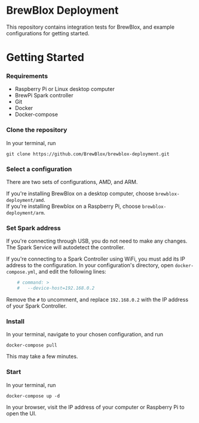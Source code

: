 # BrewBlox Deployment

This repository contains integration tests for BrewBlox, and example configurations for getting started.

# Getting Started

### Requirements

- Raspberry Pi or Linux desktop computer
- BrewPi Spark controller
- Git
- Docker
- Docker-compose

### Clone the repository

In your terminal, run

```
git clone https://github.com/BrewBlox/brewblox-deployment.git
```

### Select a configuration

There are two sets of configurations, AMD, and ARM.

If you're installing BrewBlox on a desktop computer, choose `brewblox-deployment/amd`. <br>
If you're installing Brewblox on a Raspberry Pi, choose `brewblox-deployment/arm`.

### Set Spark address

If you're connecting through USB, you do not need to make any changes. The Spark Service will autodetect the controller.

If you're connecting to a Spark Controller using WiFi, you must add its IP address to the configuration.
In your configuration's directory, open `docker-compose.yml`, and edit the following lines:

```yml
    # command: >
    #   --device-host=192.168.0.2
```

Remove the `#` to uncomment, and replace `192.168.0.2` with the IP address of your Spark Controller.

### Install

In your terminal, navigate to your chosen configuration, and run

```
docker-compose pull
```

This may take a few minutes.

### Start

In your terminal, run

```
docker-compose up -d
```

In your browser, visit the IP address of your computer or Raspberry Pi to open the UI.
